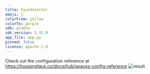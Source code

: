 ```yaml
---
title: Facedetector
emoji: 🏃
colorFrom: yellow
colorTo: purple
sdk: gradio
sdk_version: 3.15.0
app_file: app.py
pinned: false
license: apache-2.0
---
```


Check out the configuration reference at https://huggingface.co/docs/hub/spaces-config-reference
![result](https://user-images.githubusercontent.com/81549690/210401011-30e3b8a3-2e45-4238-b069-771299815a0d.jpg)
